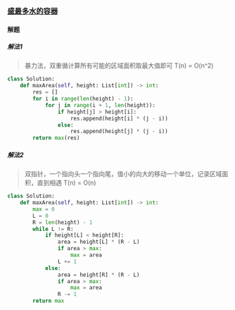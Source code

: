 ### [盛最多水的容器](https://leetcode-cn.com/problems/container-with-most-water/)

#### 解题

##### 解法1

> 暴力法，双重循计算所有可能的区域面积取最大值即可 T(n) = O(n^2)

```python
class Solution:
    def maxArea(self, height: List[int]) -> int:
        res = []
        for i in range(len(height) - 1):
            for j in range(i + 1, len(height)):
                if height[j] > height[i]:
                    res.append(height[i] * (j - i))
                else:
                    res.append(height[j] * (j - i))
        return max(res)
```

##### 解法2

> 双指针，一个指向头一个指向尾，值小的向大的移动一个单位，记录区域面积，直到相遇 T(n) = O(n)

```python
class Solution:
    def maxArea(self, height: List[int]) -> int:
        max = 0
        L = 0
        R = len(height) - 1
        while L != R:
            if height[L] < height[R]:
                area = height[L] * (R - L)
                if area > max:
                    max = area
                L += 1
            else:
                area = height[R] * (R - L)
                if area > max:
                    max = area
                R -= 1
        return max
```
